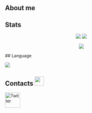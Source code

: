 ## About me

## Stats
<p align = "center">
  <img src = "https://github-readme-stats.vercel.app/api?username=druksx&show_icons=true&theme=gotham&line_height=27">
  <img src = "https://github-readme-stats.vercel.app/api/top-langs/?username=druksx&theme=gotham&line_height=27">
</p>
<p align = "center">
  <img src="https://github-readme-streak-stats.herokuapp.com/?user=druksx&show_icons=true&locale=en&layout=compact&theme=gotham&line_height=0" />
</p>
## Language
<p align = "left">
  <img src="https://img.shields.io/badge/c-%2300599C.svg?style=for-the-badge&logo=c&logoColor=white" />
</p>
<h2 align="left">Contacts <img src="assets/contacts.gif" width="30"></h2>
<p align="left">
  <a href="https://twitter.com/raydrux"><img alt="Twitter" height="50" width="50" src="assets/twitter.png"></a>
</p>
